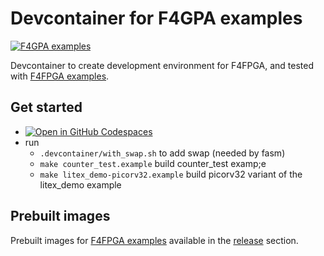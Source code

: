 # Devcontainer for F4GPA examples

[![F4GPA examples](https://github.com/TheCBaH/fpga_example/actions/workflows/build.yml/badge.svg?branch=master)](https://github.com/TheCBaH/fpga_example/actions/workflows/build.yml)

Devcontainer to create development environment for F4FPGA, and tested with [F4FPGA examples](https://symbiflow-examples.readthedocs.io/en/latest/building-examples.html).

## Get started
* [![Open in GitHub Codespaces](https://github.com/codespaces/badge.svg)](https://github.com/codespaces/new?hide_repo_select=true&ref=master&repo=624968379)
* run
  * `.devcontainer/with_swap.sh` to add swap (needed by fasm)
  * `make counter_test.example` build counter_test examp;e
  * `make litex_demo-picorv32.example` build picorv32 variant of the litex_demo example

## Prebuilt images
Prebuilt images for [F4FPGA examples](https://symbiflow-examples.readthedocs.io/en/latest/building-examples.html) available
in the [release](https://github.com/TheCBaH/fpga_example/releases) section.
